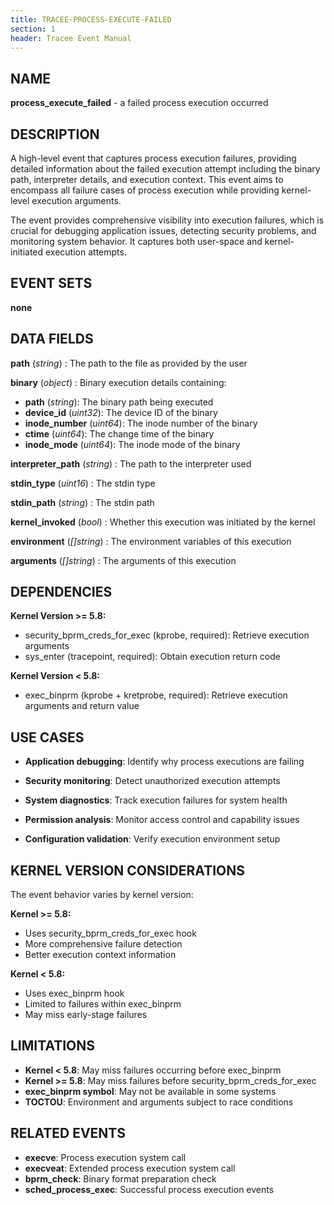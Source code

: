 ```yaml
---
title: TRACEE-PROCESS-EXECUTE-FAILED
section: 1
header: Tracee Event Manual
---
```


## NAME

**process_execute_failed** - a failed process execution occurred

## DESCRIPTION

A high-level event that captures process execution failures, providing detailed information about the failed execution attempt including the binary path, interpreter details, and execution context. This event aims to encompass all failure cases of process execution while providing kernel-level execution arguments.

The event provides comprehensive visibility into execution failures, which is crucial for debugging application issues, detecting security problems, and monitoring system behavior. It captures both user-space and kernel-initiated execution attempts.

## EVENT SETS

**none**

## DATA FIELDS

**path** (*string*)
: The path to the file as provided by the user

**binary** (*object*)
: Binary execution details containing:
  - **path** (*string*): The binary path being executed
  - **device_id** (*uint32*): The device ID of the binary
  - **inode_number** (*uint64*): The inode number of the binary
  - **ctime** (*uint64*): The change time of the binary
  - **inode_mode** (*uint64*): The inode mode of the binary

**interpreter_path** (*string*)
: The path to the interpreter used

**stdin_type** (*uint16*)
: The stdin type

**stdin_path** (*string*)
: The stdin path

**kernel_invoked** (*bool*)
: Whether this execution was initiated by the kernel

**environment** (*[]string*)
: The environment variables of this execution

**arguments** (*[]string*)
: The arguments of this execution

## DEPENDENCIES

**Kernel Version >= 5.8:**

- security_bprm_creds_for_exec (kprobe, required): Retrieve execution arguments
- sys_enter (tracepoint, required): Obtain execution return code

**Kernel Version < 5.8:**

- exec_binprm (kprobe + kretprobe, required): Retrieve execution arguments and return value

## USE CASES

- **Application debugging**: Identify why process executions are failing

- **Security monitoring**: Detect unauthorized execution attempts

- **System diagnostics**: Track execution failures for system health

- **Permission analysis**: Monitor access control and capability issues

- **Configuration validation**: Verify execution environment setup

## KERNEL VERSION CONSIDERATIONS

The event behavior varies by kernel version:

**Kernel >= 5.8:**
- Uses security_bprm_creds_for_exec hook
- More comprehensive failure detection
- Better execution context information

**Kernel < 5.8:**
- Uses exec_binprm hook
- Limited to failures within exec_binprm
- May miss early-stage failures

## LIMITATIONS

- **Kernel < 5.8**: May miss failures occurring before exec_binprm
- **Kernel >= 5.8**: May miss failures before security_bprm_creds_for_exec
- **exec_binprm symbol**: May not be available in some systems
- **TOCTOU**: Environment and arguments subject to race conditions

## RELATED EVENTS

- **execve**: Process execution system call
- **execveat**: Extended process execution system call
- **bprm_check**: Binary format preparation check
- **sched_process_exec**: Successful process execution events
